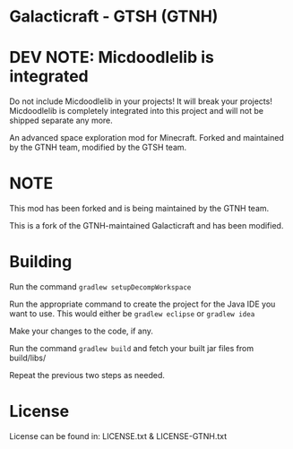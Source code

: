 Galacticraft - GTSH (GTNH)
===================

DEV NOTE: Micdoodlelib is integrated
====
Do not include Micdoodlelib in your projects! It will break your projects! Micdoodlelib is completely integrated into this project and will not be shipped separate any more.

An advanced space exploration mod for Minecraft.  Forked and maintained by the GTNH team, modified by the GTSH team.

NOTE
====

This mod has been forked and is being maintained by the GTNH team.

This is a fork of the GTNH-maintained Galacticraft and has been modified.

Building
=======

Run the command `gradlew setupDecompWorkspace`

Run the appropriate command to create the project for the Java IDE you want to use. This would either be `gradlew eclipse` or `gradlew idea`

Make your changes to the code, if any.

Run the command `gradlew build` and fetch your built jar files from build/libs/

Repeat the previous two steps as needed.
 
License
=======

License can be found in: LICENSE.txt & LICENSE-GTNH.txt


